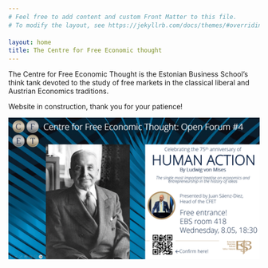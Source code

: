```yaml
---
# Feel free to add content and custom Front Matter to this file.
# To modify the layout, see https://jekyllrb.com/docs/themes/#overriding-theme-defaults

layout: home
title: The Centre for Free Economic thought
---
```


The Centre for Free Economic Thought is the Estonian Business School’s think tank devoted to the study of free markets in the classical liberal and Austrian Economics traditions.

Website in construction, thank you for your patience!

[![Human Action Open Forum poster](/img/24-05-08-openforum-humanaction.png)](https://www.facebook.com/events/7342090902555102)







